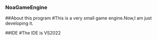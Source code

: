 ### NoaGameEngine
##About this program
#This is a very small game engine.Now,I am just developing it.

##IDE
#The IDE is VS2022
